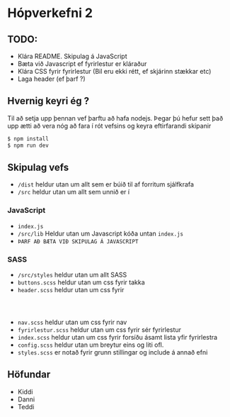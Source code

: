 # Hópverkefni 2

## TODO: 
* Klára README. Skipulag á JavaScript
* Bæta við Javascript ef fyrirlestur er kláraður
* Klára CSS fyrir fyrirlestur (Bil eru ekki rétt, ef skjárinn stækkar etc) 
* Laga header (ef þarf ?) 



## Hvernig keyri ég ?
Til að setja upp þennan vef þarftu að hafa nodejs. Þegar þú hefur sett það upp ætti að vera nóg að fara í rót vefsins og keyra eftirfarandi skipanir

```sh
$ npm install
$ npm run dev
```

## Skipulag vefs 
* `/dist` heldur utan um allt sem er búið til af forritum sjálfkrafa
* `/src` heldur utan um allt sem unnið er í

### JavaScript
* `index.js` 
* `/src/lib` Heldur utan um Javascript kóða untan `index.js`
* `ÞARF AÐ BÆTA VIÐ SKIPULAG Á JAVASCRIPT` 

### SASS
* `/src/styles` heldur utan um allt SASS  
* `buttons.scss` heldur utan um css fyrir takka
* `header.scss` heldur utan um css fyrir <header>
* `nav.scss` heldur utan um css fyrir nav
* `fyrirlestur.scss` heldur utan um css fyrir sér fyrirlestur
* `index.scss` heldur utan um css fyrir forsíðu ásamt lista yfir fyrirlestra 
* `config.scss` heldur utan um breytur eins og liti ofl. 
* `styles.scss` er notað fyrir grunn stillingar og include á annað efni

## Höfundar
* Kiddi
* Danni
* Teddi
